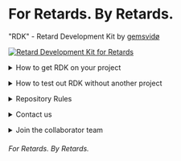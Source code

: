 # For Retards. By Retards.
"RDK" - Retard Development Kit by [gemsvidø](https://github.com/afkvido)

[![Retard Development Kit for Retards](https://github.com/afkvido/RDK/actions/workflows/blank.yml/badge.svg)](https://github.com/afkvido/RDK/actions/workflows/blank.yml)

<details>
<summary>How to get RDK on your project</summary>

- Use IntelliJ IDEA
- Make sure you have JDK 17+ set as your project SDK
- Go to File => Project Structure => then do the thing where you can add a folder as a library or module idk im a retard
- Add this folder: `RDL/src/rdk`
- it should work idk
</details>

<p></p>

<details>
<summary>How to test out RDK without another project</summary>

- Download this repo or use `git clone`, idc
- go to `RDK/src/rdk/Testing/Tutorial.java`
- You can modify that file as much as you want.
</details>

<p></p>

<details>
<summary>Repository Rules</summary>

- [RDK's Licence: BSD 3-Clause "New" or "Revised" License](https://github.com/afkvido/RDK/blob/master/LICENSE.md)
- [RDK: Our code of conduct](https://github.com/afkvido/RDK/blob/master/CODE_OF_CONDUCT.md)
- [RDK: Our contributing guidelines](https://github.com/afkvido/RDK/blob/master/CONTRIBUTING.md)
</details>

<p></p>

<details>
<summary>Contact us</summary>

- Discord: [afkvido development](https://disboard.org/server/893975758677086238)
</details>

<p></p>

<details>
<summary>Join the collaborator team</summary>


1. Read our [contributing guidelines](https://github.com/afkvido/RDK/blob/master/CONTRIBUTING.md), our [code of conduct](https://github.com/afkvido/RDK/blob/master/CODE_OF_CONDUCT.md), our [license](https://github.com/afkvido/RDK/blob/master/LICENSE.md), and our [README](https://github.com/afkvido/RDK/blob/master/README.md) (you're on the README right now) 
2. If you do not agree to all of those documents, you may still contribute through [pull requests](https://github.com/afkvido/RDK/pulls), as long as you read our [contributing guidelines](https://github.com/afkvido/RDK/blob/master/CONTRIBUTING.md).
3. Join our discord: [afkvido development](https://disboard.org/server/893975758677086238)
4. DM me: [gemsvido#6866](https://dsc.bio/gemsvido)
</details>

###### For Retards. By Retards.
